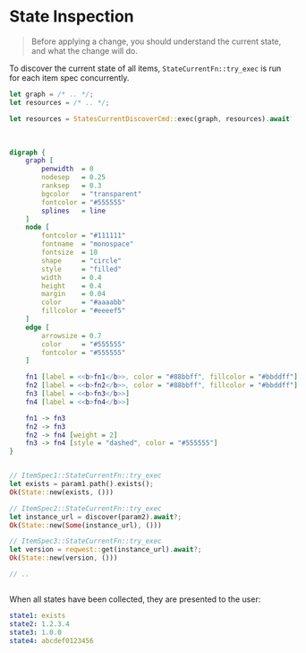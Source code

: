 # State Inspection

> Before applying a change, you should understand the current state, and what the change will do.

To discover the current state of all items, `StateCurrentFn::try_exec` is run for each item spec concurrently.

```rust ,ignore
let graph = /* .. */;
let resources = /* .. */;

let resources = StatesCurrentDiscoverCmd::exec(graph, resources).await?;
```

<div style="display: inline-block; padding: 0px 20px 0px 0px;">
<br />

```dot process
digraph {
    graph [
        penwidth  = 0
        nodesep   = 0.25
        ranksep   = 0.3
        bgcolor   = "transparent"
        fontcolor = "#555555"
        splines   = line
    ]
    node [
        fontcolor = "#111111"
        fontname  = "monospace"
        fontsize  = 10
        shape     = "circle"
        style     = "filled"
        width     = 0.4
        height    = 0.4
        margin    = 0.04
        color     = "#aaaabb"
        fillcolor = "#eeeef5"
    ]
    edge [
        arrowsize = 0.7
        color     = "#555555"
        fontcolor = "#555555"
    ]

    fn1 [label = <<b>fn1</b>>, color = "#88bbff", fillcolor = "#bbddff"]
    fn2 [label = <<b>fn2</b>>, color = "#88bbff", fillcolor = "#bbddff"]
    fn3 [label = <<b>fn3</b>>]
    fn4 [label = <<b>fn4</b>>]

    fn1 -> fn3
    fn2 -> fn3
    fn2 -> fn4 [weight = 2]
    fn3 -> fn4 [style = "dashed", color = "#555555"]
}
```

</div>
<div style="display: inline-block; vertical-align: top;">

```rust ,ignore
// ItemSpec1::StateCurrentFn::try_exec
let exists = param1.path().exists();
Ok(State::new(exists, ()))

// ItemSpec2::StateCurrentFn::try_exec
let instance_url = discover(param2).await?;
Ok(State::new(Some(instance_url), ()))

// ItemSpec3::StateCurrentFn::try_exec
let version = reqwest::get(instance_url).await?;
Ok(State::new(version, ()))

// ..
```

</div>

When all states have been collected, they are presented to the user:

```yaml
state1: exists
state2: 1.2.3.4
state3: 1.0.0
state4: abcdef0123456
```

